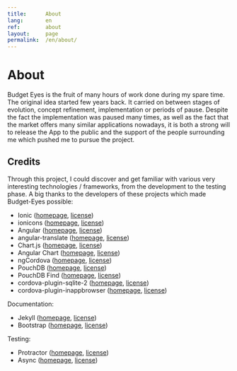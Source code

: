 ```yaml
---
title:      About
lang:       en
ref:        about
layout:     page
permalink:  /en/about/
---
```


# About

Budget Eyes is the fruit of many hours of work done during my spare time.
The original idea started few years back. It carried on between stages of evolution, concept refinement, implementation or periods of pause.
Despite the fact the implementation was paused many times, as well as the fact that the market offers many similar applications nowadays,
it is both a strong will to release the App to the public and the support of the people surrounding me which pushed me to pursue the project.    

## Credits

Through this project, I could discover and get familiar with various very interesting technologies / frameworks, from the development to the testing phase.
A big thanks to the developers of these projects which made Budget-Eyes possible:  

- Ionic                       ([homepage](https://ionicframework.com/),                            [license](https://github.com/driftyco/ionic/blob/master/LICENSE))
- ionicons                    ([homepage](http://ionicons.com/),                                   [license](https://github.com/driftyco/ionicons/blob/master/LICENSE))
- Angular                     ([homepage](https://angular.io/),                                    [license](https://angular.io/license))
- angular-translate           ([homepage](https://angular-translate.github.io/),                   [license](https://github.com/angular-translate/angular-translate/blob/master/LICENSE))
- Chart.js                    ([homepage](http://www.chartjs.org/),                                [license](https://github.com/chartjs/Chart.js/blob/master/LICENSE.md))
- Angular Chart               ([homepage](https://jtblin.github.io/angular-chart.js/),             [license](https://github.com/jtblin/angular-chart.js/blob/master/LICENSE))
- ngCordova                   ([homepage](http://ngcordova.com/),                                  [license](https://github.com/driftyco/ng-cordova/blob/master/LICENSE))
- PouchDB                     ([homepage](https://pouchdb.com/),                                   [license](https://github.com/pouchdb/pouchdb/blob/master/LICENSE))
- PouchDB Find                ([homepage](http://nolanlawson.github.io/pouchdb-find/),             [license](https://github.com/nolanlawson/pouchdb-find/blob/master/LICENSE))
- cordova-plugin-sqlite-2     ([homepage](https://github.com/nolanlawson/cordova-plugin-sqlite-2), [license](https://github.com/nolanlawson/cordova-plugin-sqlite-2/blob/master/LICENSE))
- cordova-plugin-inappbrowser ([homepage](http://ngcordova.com/docs/plugins/inAppBrowser/),        [license](https://github.com/apache/cordova-plugin-inappbrowser/blob/master/LICENSE))

Documentation:
- Jekyll                  ([homepage](https://jekyllrb.com/),     [license](https://github.com/jekyll/jekyll/blob/master/LICENSE))
- Bootstrap               ([homepage](https://getbootstrap.com/), [license](https://github.com/twbs/bootstrap/blob/master/LICENSE))

Testing:
- Protractor              ([homepage](http://www.protractortest.org/),  [license](https://github.com/angular/protractor/blob/master/LICENSE))
- Async                   ([homepage](https://caolan.github.io/async/), [license](https://github.com/caolan/async/blob/master/LICENSE))

